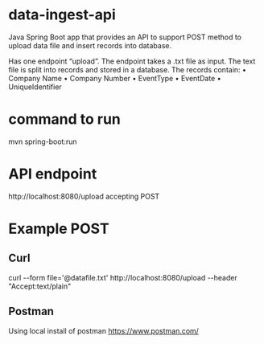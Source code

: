 # data-ingest-api

Java Spring Boot app that provides an API to support POST method to upload data file and insert records into database.

Has one endpoint “upload”.
The endpoint takes a .txt file as input.
The text file is split into records and stored in a database. 
The records contain:
•       Company Name
•       Company Number 
•       EventType 
•       EventDate 
•       UniqueIdentifier 

# command to run 
mvn spring-boot:run

# API endpoint
 http://localhost:8080/upload accepting POST

# Example POST 

## Curl
curl --form file='@datafile.txt' http://localhost:8080/upload --header "Accept:text/plain"

## Postman
Using local install of postman
https://www.postman.com/




